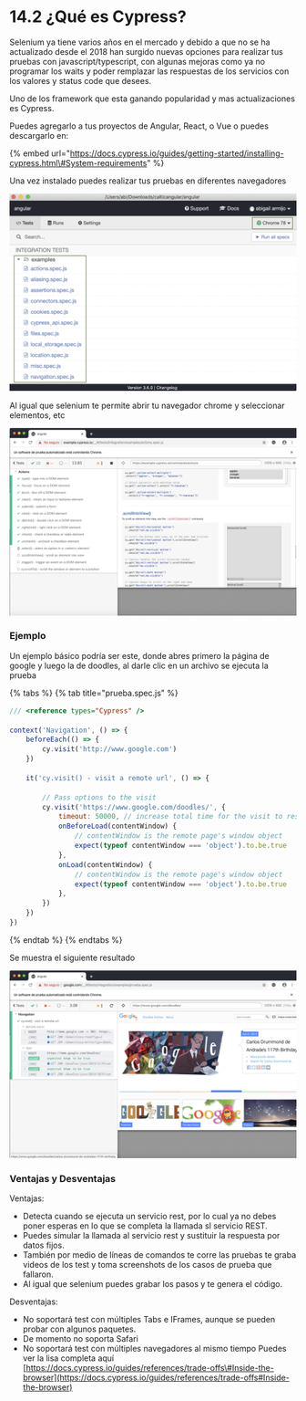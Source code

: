 # 14.2 ¿Qué es Cypress?

Selenium ya tiene varios años en el mercado y debido a que no se ha actualizado desde el 2018 han surgido nuevas opciones para realizar tus pruebas con javascript/typescript, con algunas mejoras como ya no programar los waits y poder remplazar las respuestas de los servicios con los valores y status code que desees.

Uno de los framework que esta ganando popularidad y mas actualizaciones es Cypress.

Puedes agregarlo a tus proyectos de Angular, React, o Vue o puedes descargarlo en:

{% embed url="https://docs.cypress.io/guides/getting-started/installing-cypress.html\#System-requirements" %}

Una vez instalado puedes realizar tus pruebas en diferentes navegadores

![](../../.gitbook/assets/image%20%28308%29.png)

Al igual que selenium te permite abrir tu navegador chrome y seleccionar elementos, etc

![](../../.gitbook/assets/image%20%28202%29.png)

### Ejemplo

Un ejemplo básico podría ser este, donde abres primero la página de google y luego la de doodles, al darle clic en un archivo se ejecuta la prueba

{% tabs %}
{% tab title="prueba.spec.js" %}
```javascript
/// <reference types="Cypress" />

context('Navigation', () => {
    beforeEach(() => {
        cy.visit('http://www.google.com')
    })

    it('cy.visit() - visit a remote url', () => {

        // Pass options to the visit
        cy.visit('https://www.google.com/doodles/', {
            timeout: 50000, // increase total time for the visit to resolve
            onBeforeLoad(contentWindow) {
                // contentWindow is the remote page's window object
                expect(typeof contentWindow === 'object').to.be.true
            },
            onLoad(contentWindow) {
                // contentWindow is the remote page's window object
                expect(typeof contentWindow === 'object').to.be.true
            },
        })
    })
})

```
{% endtab %}
{% endtabs %}

Se muestra el siguiente resultado

![](../../.gitbook/assets/image%20%28294%29.png)

### Ventajas y Desventajas

Ventajas:

* Detecta cuando se ejecuta un servicio rest, por lo cual ya no debes poner esperas en lo que se completa la llamada sl servicio REST.
* Puedes simular la llamada al servicio rest y sustituir la respuesta por datos fijos.
* También por medio de líneas de comandos te corre las pruebas te graba videos de los test y toma screenshots de los casos de prueba que fallaron.
* Al igual que selenium puedes grabar los pasos y te genera el código.

Desventajas:

* No soportará test con múltiples Tabs e IFrames, aunque se pueden probar con algunos paquetes.
* De momento no soporta Safari
* No soportará test con múltiples navegadores al mismo tiempo  Puedes ver la lisa completa aquí [https://docs.cypress.io/guides/references/trade-offs\#Inside-the-browser](https://docs.cypress.io/guides/references/trade-offs#Inside-the-browser)

